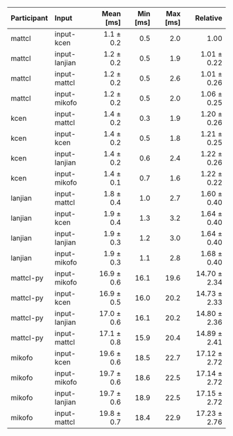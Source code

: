 | Participant | Input | Mean [ms] | Min [ms] | Max [ms] | Relative |
|:---|:---|---:|---:|---:|---:|
| mattcl | input-kcen | 1.1 ± 0.2 | 0.5 | 2.0 | 1.00 |
| mattcl | input-lanjian | 1.2 ± 0.2 | 0.5 | 1.9 | 1.01 ± 0.22 |
| mattcl | input-mattcl | 1.2 ± 0.2 | 0.5 | 2.6 | 1.01 ± 0.26 |
| mattcl | input-mikofo | 1.2 ± 0.2 | 0.5 | 2.0 | 1.06 ± 0.25 |
| kcen | input-mattcl | 1.4 ± 0.2 | 0.3 | 1.9 | 1.20 ± 0.26 |
| kcen | input-kcen | 1.4 ± 0.2 | 0.5 | 1.8 | 1.21 ± 0.25 |
| kcen | input-lanjian | 1.4 ± 0.2 | 0.6 | 2.4 | 1.22 ± 0.26 |
| kcen | input-mikofo | 1.4 ± 0.1 | 0.7 | 1.6 | 1.22 ± 0.22 |
| lanjian | input-mattcl | 1.8 ± 0.4 | 1.0 | 2.7 | 1.60 ± 0.40 |
| lanjian | input-kcen | 1.9 ± 0.4 | 1.3 | 3.2 | 1.64 ± 0.40 |
| lanjian | input-lanjian | 1.9 ± 0.3 | 1.2 | 3.0 | 1.64 ± 0.40 |
| lanjian | input-mikofo | 1.9 ± 0.3 | 1.1 | 2.8 | 1.68 ± 0.40 |
| mattcl-py | input-mikofo | 16.9 ± 0.6 | 16.1 | 19.6 | 14.70 ± 2.34 |
| mattcl-py | input-kcen | 16.9 ± 0.5 | 16.0 | 20.2 | 14.73 ± 2.33 |
| mattcl-py | input-lanjian | 17.0 ± 0.6 | 16.1 | 20.2 | 14.80 ± 2.36 |
| mattcl-py | input-mattcl | 17.1 ± 0.8 | 15.9 | 20.4 | 14.89 ± 2.41 |
| mikofo | input-kcen | 19.6 ± 0.6 | 18.5 | 22.7 | 17.12 ± 2.72 |
| mikofo | input-mikofo | 19.7 ± 0.6 | 18.6 | 22.5 | 17.14 ± 2.72 |
| mikofo | input-lanjian | 19.7 ± 0.6 | 18.9 | 22.5 | 17.15 ± 2.72 |
| mikofo | input-mattcl | 19.8 ± 0.7 | 18.4 | 22.9 | 17.23 ± 2.76 |
